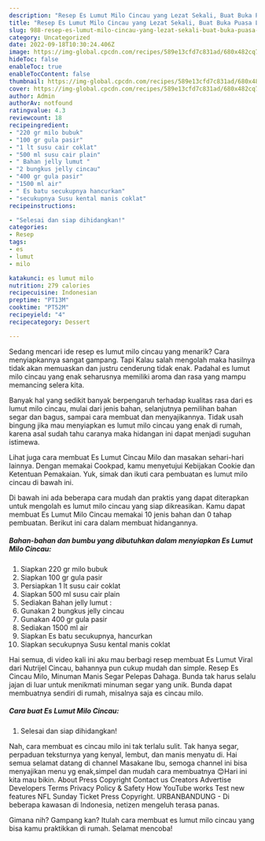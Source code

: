 ```yaml
---
description: "Resep Es Lumut Milo Cincau yang Lezat Sekali, Buat Buka Puasa Lezat Sekali"
title: "Resep Es Lumut Milo Cincau yang Lezat Sekali, Buat Buka Puasa Lezat Sekali"
slug: 988-resep-es-lumut-milo-cincau-yang-lezat-sekali-buat-buka-puasa-lezat-sekali
category: Uncategorized
date: 2022-09-18T10:30:24.406Z
image: https://img-global.cpcdn.com/recipes/589e13cfd7c831ad/680x482cq70/es-lumut-milo-cincau-foto-resep-utama.jpg
hideToc: false
enableToc: true
enableTocContent: false
thumbnail: https://img-global.cpcdn.com/recipes/589e13cfd7c831ad/680x482cq70/es-lumut-milo-cincau-foto-resep-utama.jpg
cover: https://img-global.cpcdn.com/recipes/589e13cfd7c831ad/680x482cq70/es-lumut-milo-cincau-foto-resep-utama.jpg
author: Admin
authorAv: notfound
ratingvalue: 4.3
reviewcount: 18
recipeingredient:
- "220 gr milo bubuk"
- "100 gr gula pasir"
- "1 lt susu cair coklat"
- "500 ml susu cair plain"
- " Bahan jelly lumut "
- "2 bungkus jelly cincau"
- "400 gr gula pasir"
- "1500 ml air"
- " Es batu secukupnya hancurkan"
- "secukupnya Susu kental manis coklat"
recipeinstructions:

- "Selesai dan siap dihidangkan!"
categories:
- Resep
tags:
- es
- lumut
- milo

katakunci: es lumut milo 
nutrition: 279 calories
recipecuisine: Indonesian
preptime: "PT13M"
cooktime: "PT52M"
recipeyield: "4"
recipecategory: Dessert

---
```



Sedang mencari ide resep es lumut milo cincau yang menarik? Cara menyiapkannya sangat gampang. Tapi Kalau salah mengolah maka hasilnya tidak akan memuaskan dan justru cenderung tidak enak. Padahal es lumut milo cincau yang enak seharusnya memiliki aroma dan rasa yang mampu memancing selera kita.


Banyak hal yang sedikit banyak berpengaruh terhadap kualitas rasa dari es lumut milo cincau, mulai dari jenis bahan, selanjutnya pemilihan bahan segar dan bagus, sampai cara membuat dan menyajikannya. Tidak usah bingung jika mau menyiapkan es lumut milo cincau yang enak di rumah, karena asal sudah tahu caranya maka hidangan ini dapat menjadi suguhan istimewa.

Lihat juga cara membuat Es Lumut Cincau Milo dan masakan sehari-hari lainnya. Dengan memakai Cookpad, kamu menyetujui Kebijakan Cookie dan Ketentuan Pemakaian. Yuk, simak dan ikuti cara pembuatan es lumut milo cincau di bawah ini.


Di bawah ini ada beberapa cara mudah dan praktis yang dapat diterapkan untuk mengolah es lumut milo cincau yang siap dikreasikan. Kamu dapat membuat Es Lumut Milo Cincau memakai 10 jenis bahan dan 0 tahap pembuatan. Berikut ini cara dalam membuat hidangannya.

<!--inarticleads1-->

##### Bahan-bahan dan bumbu yang dibutuhkan dalam menyiapkan Es Lumut Milo Cincau:

1. Siapkan 220 gr milo bubuk
1. Siapkan 100 gr gula pasir
1. Persiapkan 1 lt susu cair coklat
1. Siapkan 500 ml susu cair plain
1. Sediakan  Bahan jelly lumut :
1. Gunakan 2 bungkus jelly cincau
1. Gunakan 400 gr gula pasir
1. Sediakan 1500 ml air
1. Siapkan  Es batu secukupnya, hancurkan
1. Siapkan secukupnya Susu kental manis coklat


Hai semua, di video kali ini aku mau berbagi resep membuat Es Lumut Viral dari Nutrijel Cincau, bahannya pun cukup mudah dan simple. Resep Es Cincau Milo, Minuman Manis Segar Pelepas Dahaga. Bunda tak harus selalu jajan di luar untuk menikmati minuman segar yang unik. Bunda dapat membuatnya sendiri di rumah, misalnya saja es cincau milo. 

<!--inarticleads2-->

##### Cara buat Es Lumut Milo Cincau:


1. Selesai dan siap dihidangkan!

Nah, cara membuat es cincau milo ini tak terlalu sulit. Tak hanya segar, perpaduan teksturnya yang kenyal, lembut, dan manis menyatu di. Hai semua selamat datang di channel Masakane Ibu, semoga channel ini bisa menyajikan menu yg enak,simpel dan mudah cara membuatnya 😊Hari ini kita mau bikin. About Press Copyright Contact us Creators Advertise Developers Terms Privacy Policy &amp; Safety How YouTube works Test new features NFL Sunday Ticket Press Copyright. URBANBANDUNG - Di beberapa kawasan di Indonesia, netizen mengeluh terasa panas. 

Gimana nih? Gampang kan? Itulah cara membuat es lumut milo cincau yang bisa kamu praktikkan di rumah. Selamat mencoba!
